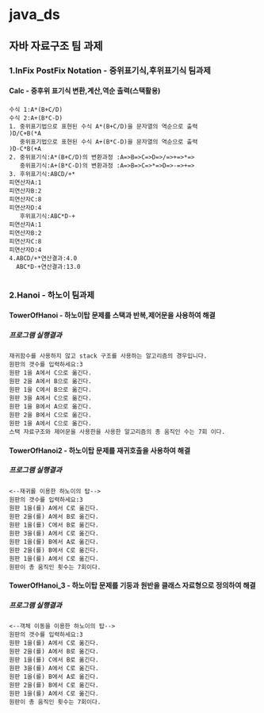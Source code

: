 # java_ds
## 자바 자료구조 팀 과제
### 1.InFix PostFix Notation - 중위표기식,후위표기식 팀과제
#### Calc - 중후위 표기식 변환,계산,역순 출력(스택활용)
<pre><code>수식 1:A*(B+C/D)
수식 2:A+(B*C-D)
1. 중위표기법으로 표현된 수식 A*(B+C/D)을 문자열의 역순으로 출력 
)D/C+B(*A
   중위표기법으로 표현된 수식 A+(B*C-D)을 문자열의 역순으로 출력 
)D-C*B(+A
2. 중위표기식:A*(B+C/D)의 변환과정 :A=>B=>C=>D=>/=>+=>*=>
   중위표기식:A+(B*C-D)의 변환과정 :A=>B=>C=>*=>D=>-=>+=>
3. 후위표기식:ABCD/+*
피연산자A:1
피연산자B:2
피연산자C:8
피연산자D:4
   후위표기식:ABC*D-+
피연산자A:1
피연산자B:2
피연산자C:8
피연산자D:4
4.ABCD/+*연산결과:4.0
  ABC*D-+연산결과:13.0

</code></pre>
### 2.Hanoi - 하노이 팀과제
#### TowerOfHanoi - 하노이탑 문제를 스택과 반복,제어문을 사용하여 해결
##### 프로그램 실행결과
<pre><code>재귀함수를 사용하지 않고 stack 구조를 사용하는 알고리즘의 경우입니다.
원판의 갯수를 입력하세요:3
원판 1을 A에서 C으로 옮긴다.
원판 2을 A에서 B으로 옮긴다.
원판 1을 C에서 B으로 옮긴다.
원판 3을 A에서 C으로 옮긴다.
원판 1을 B에서 A으로 옮긴다.
원판 2을 B에서 C으로 옮긴다.
원판 1을 A에서 C으로 옮긴다.
스택 자료구조와 제어문을 사용한을 사용한 알고리즘의 총 움직인 수는 7회 이다.
</pre></code>

#### TowerOfHanoi2 - 하노이탑 문제를 재귀호출을 사용하여 해결
##### 프로그램 실행결과
<pre><code><--재귀를 이용한 하노이의 탑-->
원판의 갯수를 입력하세요:3
원판 1을(를) A에서 C로 옮긴다.
원판 2을(를) A에서 B로 옮긴다.
원판 1을(를) C에서 B로 옮긴다.
원판 3을(를) A에서 C로 옮긴다.
원판 1을(를) B에서 A로 옮긴다.
원판 2을(를) B에서 C로 옮긴다.
원판 1을(를) A에서 C로 옮긴다.
원판이 총 움직인 횟수는 7회이다.
</pre></code>

#### TowerOfHanoi_3 - 하노이탑 문제를 기둥과 원반을 클래스 자료형으로 정의하여 해결
##### 프로그램 실행결과
<pre><code><--객체 이동을 이용한 하노이의 탑-->
원판의 갯수를 입력하세요:3
원판 1을(를) A에서 C로 옮긴다.
원판 2을(를) A에서 B로 옮긴다.
원판 1을(를) C에서 B로 옮긴다.
원판 3을(를) A에서 C로 옮긴다.
원판 1을(를) B에서 A로 옮긴다.
원판 2을(를) B에서 C로 옮긴다.
원판 1을(를) A에서 C로 옮긴다.
원판이 총 움직인 횟수는 7회이다.
</pre></code>
